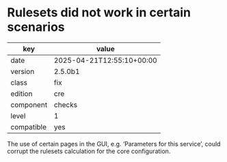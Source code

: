 [//]: # (werk v2)
# Rulesets did not work in certain scenarios

key        | value
---------- | ---
date       | 2025-04-21T12:55:10+00:00
version    | 2.5.0b1
class      | fix
edition    | cre
component  | checks
level      | 1
compatible | yes

The use of certain pages in the GUI, e.g. ‘Parameters for this service’, could corrupt the rulesets calculation for the core configuration.
